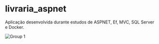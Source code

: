 # livraria_aspnet
Aplicação desenvolvida durante estudos de ASPNET, Ef, MVC, SQL Server e Docker.


![Group 1](https://user-images.githubusercontent.com/37023108/173967495-ad78cdea-ea01-4942-941a-2aa05264ba24.png)
